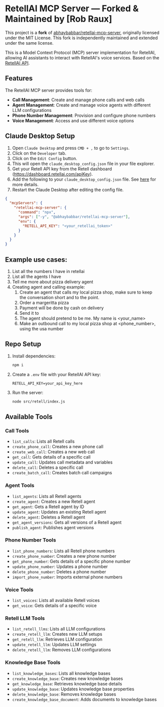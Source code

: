 # RetellAI MCP Server — Forked & Maintained by [Rob Raux]

This project is a **fork** of [abhaybabbar/retellai-mcp-server](https://github.com/abhaybabbar/retellai-mcp-server), originally licensed under the MIT License. This fork is independently maintained and extended under the same license.

This is a Model Context Protocol (MCP) server implementation for RetellAI, allowing AI assistants to interact with RetellAI's voice services. Based on the [RetellAI API](https://docs.retellai.com/api-references/).

## Features

The RetellAI MCP server provides tools for:

- **Call Management**: Create and manage phone calls and web calls
- **Agent Management**: Create and manage voice agents with different LLM configurations
- **Phone Number Management**: Provision and configure phone numbers
- **Voice Management**: Access and use different voice options

## Claude Desktop Setup

1. Open `Claude Desktop` and press `CMD + ,` to go to `Settings`.
2. Click on the `Developer` tab.
3. Click on the `Edit Config` button.
4. This will open the `claude_desktop_config.json` file in your file explorer.
5. Get your Retell API key from the Retell dashboard (<https://dashboard.retellai.com/apiKey>).
6. Add the following to your `claude_desktop_config.json` file. See [here](https://modelcontextprotocol.io/quickstart/user) for more details.
7. Restart the Claude Desktop after editing the config file.

```json
{
  "mcpServers": {
    "retellai-mcp-server": {
      "command": "npx",
      "args": ["-y", "@abhaybabbar/retellai-mcp-server"],
      "env": {
        "RETELL_API_KEY": "<your_retellai_token>"
      }
    }
  }
}
```

## Example use cases:

1. List all the numbers I have in retellai
2. List all the agents I have
3. Tell me more about pizza delivery agent
4. Creating agent and calling example:
   1. Create an agent that calls my local pizza shop, make sure to keep the conversation short and to the point.
   2. Order a margeritta pizza
   3. Payment will be done by cash on delivery
   4. Send it to <address>
   5. The agent should pretend to be me. My name is <your_name>
   6. Make an outbound call to my local pizza shop at <phone_number>, using the usa number

## Repo Setup

1. Install dependencies:

   ```bash
   npm i
   ```

2. Create a `.env` file with your RetellAI API key:

   ```
   RETELL_API_KEY=your_api_key_here
   ```

3. Run the server:
   ```bash
   node src/retell/index.js
   ```

## Available Tools

### Call Tools

- `list_calls`: Lists all Retell calls
- `create_phone_call`: Creates a new phone call
- `create_web_call`: Creates a new web call
- `get_call`: Gets details of a specific call
- `update_call`: Updates call metadata and variables
- `delete_call`: Deletes a specific call
- `create_batch_call`: Creates batch call campaigns

### Agent Tools

- `list_agents`: Lists all Retell agents
- `create_agent`: Creates a new Retell agent
- `get_agent`: Gets a Retell agent by ID
- `update_agent`: Updates an existing Retell agent
- `delete_agent`: Deletes a Retell agent
- `get_agent_versions`: Gets all versions of a Retell agent
- `publish_agent`: Publishes agent versions

### Phone Number Tools

- `list_phone_numbers`: Lists all Retell phone numbers
- `create_phone_number`: Creates a new phone number
- `get_phone_number`: Gets details of a specific phone number
- `update_phone_number`: Updates a phone number
- `delete_phone_number`: Deletes a phone number
- `import_phone_number`: Imports external phone numbers

### Voice Tools

- `list_voices`: Lists all available Retell voices
- `get_voice`: Gets details of a specific voice

### Retell LLM Tools

- `list_retell_llms`: Lists all LLM configurations
- `create_retell_llm`: Creates new LLM setups
- `get_retell_llm`: Retrieves LLM configuration
- `update_retell_llm`: Updates LLM settings
- `delete_retell_llm`: Removes LLM configurations

### Knowledge Base Tools

- `list_knowledge_bases`: Lists all knowledge bases
- `create_knowledge_base`: Creates new knowledge bases
- `get_knowledge_base`: Retrieves knowledge base details
- `update_knowledge_base`: Updates knowledge base properties
- `delete_knowledge_base`: Removes knowledge bases
- `create_knowledge_base_document`: Adds documents to knowledge bases

